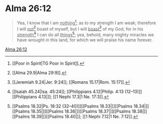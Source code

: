 # Alma 26:12

> Yea, I know that I am <u>nothing</u>[^a]; as to my strength I am weak; therefore I will <u>not</u>[^b] boast of myself, but I will <u>boast</u>[^c] of my God, for in his <u>strength</u>[^d] I can do all <u>things</u>[^e]; yea, behold, many mighty miracles we have wrought in this land, for which we will praise his name forever.

[Alma 26:12](https://www.churchofjesuschrist.org/study/scriptures/bofm/alma/26?lang=eng&id=p12#p12)


[^a]: [[Poor in Spirit|TG Poor in Spirit]].  
[^b]: [[Alma 29.9|Alma 29:9]].  
[^c]: [[Jeremiah 9.24|Jer. 9:24]]; [[Romans 15.17|Rom. 15:17]].  
[^d]: [[Isaiah 45.24|Isa. 45:24]]; [[Philippians 4.12|Philip. 4:13 (12–13)]][[Philippians 4.13|]]; [[1 Nephi 17.3|1 Ne. 17:3]].  
[^e]: [[Psalms 18.32|Ps. 18:32 (32–40)]][[Psalms 18.33|]][[Psalms 18.34|]][[Psalms 18.35|]][[Psalms 18.36|]][[Psalms 18.37|]][[Psalms 18.38|]][[Psalms 18.39|]][[Psalms 18.40|]]; [[1 Nephi 7.12|1 Ne. 7:12]].  
